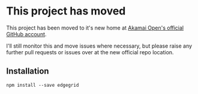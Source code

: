 # This project has moved
This project has been moved to it's new home at [Akamai Open's official GitHub account](https://github.com/akamai-open/AkamaiOPEN-edgegrid-node).

I'll still monitor this and move issues where necessary, but please raise any further pull requests or issues over at the new official repo location.

## Installation

`npm install --save edgegrid`
